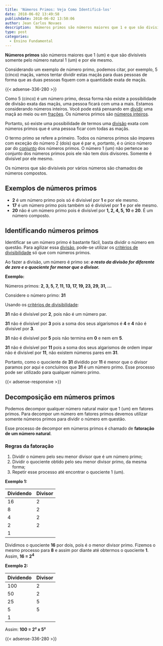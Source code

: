```yaml
---
title: 'Números Primos: Veja Como Identificá-los'
date: 2018-06-02 13:49:58
publishdate: 2018-06-02 13:50:06
author: Jean Carlos Novaes
description:  Números primos são números maiores que 1 e que são divisíveis somente pelo número natural 1 e por ele mesmo.O termo primo se refere a primeiro. Entenda agora!
type: post
categories:
  - Ensino Fundamental
---
```

**Números primos** são números maiores que 1 (um) e que são divisíveis somente pelo número natural 1 (um) e por ele mesmo.

Considerando um exemplo de número primo, podemos citar, por exemplo, 5 (cinco) maçãs, vamos tentar dividir estas maçãs para duas pessoas de forma que as duas pessoas fiquem com a quantidade exata de maçãs.

{{< adsense-336-280 >}}

Como 5 (cinco) é um número primo, dessa forma não existe a possibilidade de divisão exata das maçãs, uma pessoa ficará com uma a mais. Estamos considerando números inteiros. Você pode está pensando em [dividir](/divisao-de-fracao/) uma maçã ao meio ou em [frações](/fracao/). Os números primos são [números inteiros](/conjuntos-numericos/).

Portanto, só existe uma possibilidade de termos uma [divisão](/divisao/) exata com números primos que é uma pessoa ficar com todas as maçãs.

O termo primo se refere a primeiro. Todos os números primos são ímpares com exceção do número 2 (dois) que é par e, portanto, é o único número par do [conjunto](/conjuntos/) dos números primos. O número 1 (um) não pertence ao conjunto dos números primos pois ele não tem dois divisores. Somente é divisível por ele mesmo.

Os números que são divisíveis por vários números são chamados de números compostos.

## Exemplos de números primos

  * **2** é um número primo pois só é divisível por **1** e por ele mesmo.
  * **17** é um número primo pois também só é divisível por **1** e por ele mesmo.
  * **20** não é um número primo pois é divisível por **1, 2, 4, 5, 10** e **20**. É um número composto.

## Identificando números primos

Identificar se um número primo é bastante fácil, basta dividir o número em questão. Para agilizar essa [divisão](/divisao/), pode-se utilizar os [critérios de divisibilidade](/criterios-de-divisibilidade/) só que com números primos.

Ao fazer a divisão, um número é primo se: _**o resto da divisão for diferente de zero e o quociente for menor que o divisor.**_

**Exemplo:**

Números primos: **2, 3, 5, 7, 11, 13, 17, 19, 23, 29, 31, ...**

Considere o número primo: **31**

Usando os [critérios de divisibilidade](/criterios-de-divisibilidade/):

**31** não é divisível por **2**, pois não é um número par.
  
**31** não é divisível por **3** pois a soma dos seus algarismos é **4** e **4** não é divisível por **3**.
  
**31** não é divisível por **5** pois não termina em **0** e nem em **5**.
  
**31** não é divisível por **11** pois a soma dos seus algarismos de ordem ímpar não é divisível por **11**, não existem números pares em **31**.

Portanto, como o quociente de **31** dividido por **11** é menor que o divisor paramos por aqui e concluímos que **31** é um número primo. Esse processo pode ser utilizado para qualquer número primo.

{{< adsense-responsive >}}

## Decomposição em números primos

Podemos decompor qualquer número natural maior que 1 (um) em fatores primos. Para decompor um número em fatores primos devemos utilizar somente números primos para dividir o número em questão.

Esse processo de decompor em números primos é chamado de **fatoração de um número natural**.

### Regras da fatoração

  1. Dividir o número pelo seu menor divisor que é um número primo;
  2. Dividir o quociente obtido pelo seu menor divisor primo, da mesma forma;
  3. Repetir esse processo até encontrar o quociente 1 (um).

**Exemplo 1:**

Dividendo | Divisor
----------|--------
      16  | 2
       8  | 2
       4  | 2
       2  | 2
       1  |

Dividimos o quociente **16** por dois, pois é o menor divisor primo. Fizemos o mesmo processo para **8** e assim por diante até obtermos o quociente **1**. Assim, **16 = 2<sup>4</sup>**

**Exemplo 2:**

Dividendo| Divisor
---------|--------
    100  | 2 
    50   | 2 
    25   | 5 
    5    | 5 
    1    |       

Assim: **100 = 2² x 5²**

{{< adsense-336-280 >}}